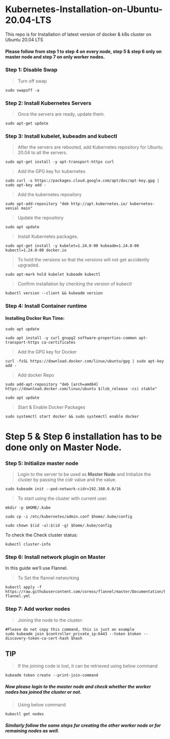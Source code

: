 # Kubernetes-Installation-on-Ubuntu-20.04-LTS
This repo is for Installation of latest version of docker &amp; k8s cluster on Ubuntu 20.04 LTS

#### Please follow from step 1 to step 4 on every node, step 5 & step 6 only on master node and step 7 on only worker nodes.

### **Step 1: Disable Swap**

> Turn off swap
```
sudo swapoff -a
```

### **Step 2: Install Kubernetes Servers**

> Once the servers are ready, update them.
```
sudo apt-get update 
```
### **Step 3: Install kubelet, kubeadm and kubectl**

> After the servers are rebooted, add Kubernetes repository for Ubuntu 20.04 to all the servers.
```
sudo apt-get install -y apt-transport-https curl
```
> Add the GPG key for kubernetes

```
sudo curl -s https://packages.cloud.google.com/apt/doc/apt-key.gpg | sudo apt-key add -
```
> Add the kubernetes repository
```
sudo apt-add-repository "deb http://apt.kubernetes.io/ kubernetes-xenial main"
```
> Update the repository
```
sudo apt update
```
> Install Kubernetes packages.
```
sudo apt-get install -y kubelet=1.24.0-00 kubeadm=1.24.0-00 kubectl=1.24.0-00 docker.io
```
> To hold the versions so that the versions will not get accidently upgraded.
```
sudo apt-mark hold kubelet kubeadm kubectl
```
> Confirm installation by checking the version of kubectl
```
kubectl version --client && kubeadm version
```
### **Step 4: Install Container runtime**

#### Installing Docker Run Time:

```
sudo apt update
```
```
sudo apt install -y curl gnupg2 software-properties-common apt-transport-https ca-certificates
```
> Add the GPG key for Docker
```
curl -fsSL https://download.docker.com/linux/ubuntu/gpg | sudo apt-key add -
```
> Add docker Repo
```
sudo add-apt-repository "deb [arch=amd64] https://download.docker.com/linux/ubuntu $(lsb_release -cs) stable"
```
```
sudo apt update
```
> Start & Enable Docker Packages
```
sudo systemctl start docker && sudo systemctl enable docker
```
# **Step 5 & Step 6 installation has to be done only on Master Node.**

### **Step 5: Initialize master node**

> Login to the server to be used as **Master Node** and Initialize the cluster by passing the cidr value and the value.
```
sudo kubeadm init --pod-network-cidr=192.168.0.0/16
```
> To start using the cluster with current user.
```
mkdir -p $HOME/.kube
```
```
sudo cp -i /etc/kubernetes/admin.conf $home/.kube/config
```
```
sudo chown $(id -u):$(id -g) $home/.kube/config
```
To check the Check cluster status:
```
kubectl cluster-info
```
### **Step 6: Install network plugin on Master**

In this guide we’ll use Flannel.

> To Set the flannel networking
```
kubectl apply -f https://raw.githubusercontent.com/coreos/flannel/master/Documentation/kube-flannel.yml
```
### **Step 7: Add worker nodes**

> Joining the node to the cluster:
```
#Please do not copy this command, this is just an example
sudo kubeadm join $controller_private_ip:6443 --token $token --discovery-token-ca-cert-hash $hash
```
## TIP
> If the joining code is lost, it can be retrieved using below command
```
kubeadm token create --print-join-command
```

##### Now please login to the master node and check whether the worker nodes has joined the cluster or not.

> Using below command
```
kubectl get nodes
```
##### Similarly follow the same steps for creating the other worker node or for remaining nodes as well.







